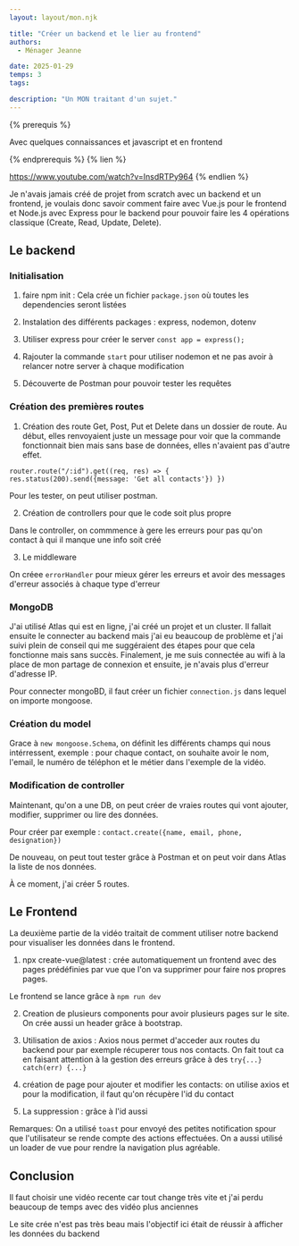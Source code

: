 ```yaml
---
layout: layout/mon.njk

title: "Créer un backend et le lier au frontend"
authors:
  - Ménager Jeanne

date: 2025-01-29
temps: 3
tags:

description: "Un MON traitant d'un sujet."
---
```


{% prerequis %}

Avec quelques connaissances et javascript et en frontend

{% endprerequis %}
{% lien %}

https://www.youtube.com/watch?v=InsdRTPy964
{% endlien %}

Je n'avais jamais créé de projet from scratch avec un backend et un frontend, je voulais donc savoir comment faire avec Vue.js pour le frontend et Node.js avec Express pour le backend pour pouvoir faire les 4 opérations classique (Create, Read, Update, Delete).

## Le backend

### Initialisation

1) faire npm init :
  Cela crée un fichier `package.json` où toutes les dependencies seront listées

2) Instalation des différents packages : express, nodemon, dotenv

3) Utiliser express pour créer le server `const app = express();`

4) Rajouter la commande `start` pour utiliser nodemon et ne pas avoir à relancer notre server à chaque modification

5) Découverte de Postman pour pouvoir tester les requêtes

### Création des premières routes

1) Création des route Get, Post, Put et Delete dans un dossier de route. Au début, elles renvoyaient juste un message pour voir que la commande fonctionnait bien mais sans base de données, elles n'avaient pas d'autre effet.

`router.route("/:id").get((req, res) => {
  res.status(200).send({message: 'Get all contacts'})
})`

Pour les tester, on peut utiliser postman.

2) Création de controllers pour que le code soit plus propre

Dans le controller, on commmence à gere les erreurs pour pas qu'on contact à qui il manque une info soit créé

3) Le middleware

On créee `errorHandler` pour mieux gérer les erreurs et avoir des messages d'erreur associés à chaque type d'erreur

### MongoDB

J'ai utilisé Atlas qui est en ligne, j'ai créé un projet et un cluster.
Il fallait ensuite le connecter au backend mais j'ai eu beaucoup de problème et j'ai suivi plein de conseil qui me suggéraient des étapes pour que cela fonctionne mais sans succès. Finalement, je me suis connectée au wifi à la place de mon partage de connexion et ensuite, je n'avais plus d'erreur d'adresse IP.

Pour connecter mongoBD, il faut créer un fichier `connection.js` dans lequel on importe mongoose.

### Création du model

Grace à `new mongoose.Schema`, on définit les différents champs qui nous intérressent, exemple : pour chaque contact, on souhaite avoir le nom, l'email, le numéro de téléphon et le métier dans l'exemple de la vidéo.

### Modification de controller

Maintenant, qu'on a une DB, on peut créer de vraies routes qui vont ajouter, modifier, supprimer ou lire des données.

Pour créer par exemple : `contact.create({name, email, phone, designation})`

De nouveau, on peut tout tester grâce à Postman et on peut voir dans Atlas la liste de nos données.

À ce moment, j'ai créer 5 routes.


## Le Frontend

La deuxième partie de la vidéo traitait de comment utiliser notre backend pour visualiser les données dans le frontend.

1) npx create-vue@latest : crée automatiquement un frontend avec des pages prédéfinies par vue que l'on va supprimer pour faire nos propres pages.

Le frontend se lance grâce à `npm run dev`


2) Creation de plusieurs components pour avoir plusieurs pages sur le site. On crée aussi un header grâce à bootstrap.

3) Utilisation de axios :
Axios nous permet d'acceder aux routes du backend pour par exemple récuperer tous nos contacts. On fait tout ca en faisant attention à la gestion des erreurs grâce à des `try{...} catch(err) {...}`


4) création de page pour ajouter et modifier les contacts: on utilise axios et pour la modification, il faut qu'on récupère l'id du contact

5) La suppression : grâce à l'id aussi

Remarques: On a utilisé `toast` pour envoyé des petites notification spour que l'utilisateur se rende compte des actions effectuées.
On a aussi utilisé un loader de vue pour rendre la navigation plus agréable.

## Conclusion

Il faut choisir une vidéo recente car tout change très vite et j'ai perdu beaucoup de temps avec des vidéo plus anciennes

Le site crée n'est pas très beau mais l'objectif ici était de réussir à afficher les données du backend

